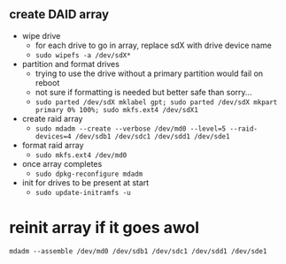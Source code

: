 ## create DAID array

- wipe drive
    - for each drive to go in array, replace sdX with drive device name
    - ```sudo wipefs -a /dev/sdX*```
- partition and format drives
    - trying to use the drive without a primary partition would fail on reboot
    - not sure if formatting is needed but better safe than sorry...
    - ```sudo parted /dev/sdX mklabel gpt; sudo parted /dev/sdX mkpart primary 0% 100%; sudo mkfs.ext4 /dev/sdX1```
- create raid array
    - ```sudo mdadm --create --verbose /dev/md0 --level=5 --raid-devices=4 /dev/sdb1 /dev/sdc1 /dev/sdd1 /dev/sde1```
- format raid array
    - ```sudo mkfs.ext4 /dev/md0```
- once array completes
    - ```sudo dpkg-reconfigure mdadm```
- init for drives to be present at start
    - ```sudo update-initramfs -u```

# reinit array if it goes awol
```mdadm --assemble /dev/md0 /dev/sdb1 /dev/sdc1 /dev/sdd1 /dev/sde1```
